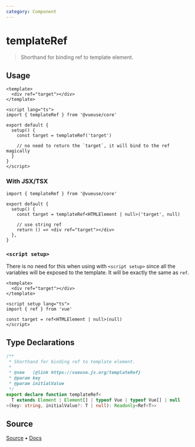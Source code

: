 ```yaml
---
category: Component
---
```


# templateRef

> Shorthand for binding ref to template element.

## Usage

```vue
<template>
  <div ref="target"></div>
</template>

<script lang="ts">
import { templateRef } from '@vueuse/core'

export default {
  setup() {
    const target = templateRef('target')

    // no need to return the `target`, it will bind to the ref magically
  }
}
</script>
```

### With JSX/TSX

```tsx
import { templateRef } from '@vueuse/core'

export default {
  setup() {
    const target = templateRef<HTMLElement | null>('target', null)

    // use string ref
    return () => <div ref="target"></div>
  },
}
```

### `<script setup>`

There is no need for this when using with `<script setup>` since all the variables will be exposed to the template. It will be exactly the same as `ref`.

```vue
<template>
  <div ref="target"></div>
</template>

<script setup lang="ts">
import { ref } from 'vue'

const target = ref<HTMLElement | null>(null)
</script>
```

<!--FOOTER_STARTS-->
## Type Declarations

```typescript
/**
 * Shorthand for binding ref to template element.
 *
 * @see   {@link https://vueuse.js.org/templateRef}
 * @param key
 * @param initialValue
 */
export declare function templateRef<
  T extends Element | Element[] | typeof Vue | typeof Vue[] | null
>(key: string, initialValue?: T | null): Readonly<Ref<T>>
```

## Source

[Source](https://github.com/antfu/vueuse/blob/master/packages/core/templateRef/index.ts) • [Docs](https://github.com/antfu/vueuse/blob/master/packages/core/templateRef/index.md)


<!--FOOTER_ENDS-->